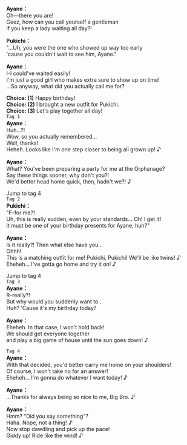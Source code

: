 # 

  
**Ayane：**  
Oh—there you are!  
Geez, how can you call yourself a gentleman  
if you keep a lady waiting all day?!  
  
**Pukichi：**  
\"...Uh, you were the one who showed up way too early  
'cause you couldn't wait to see him, Ayane.\"  
  
**Ayane：**  
I-I could've waited easily!  
I'm just a good girl who makes extra sure to show up on time!  
...So anyway, what did you actually call me for?  
  
**Choice: (1)**  Happy birthday!  
**Choice: (2)**  I brought a new outfit for Pukichi.  
**Choice: (3)**  Let's play together all day!  
`Tag 1`  
**Ayane：**  
Huh...?!  
Wow, so you actually remembered...  
 Well, thanks!  
Heheh. Looks like I'm one step closer to being all grown up! ♪  
  
**Ayane：**  
What? You've been preparing a party for me at the Orphanage?  
Say these things sooner, why don't you?!  
We'd better head home quick, then, hadn't we?! ♪  
  
Jump to tag 4  
`Tag 2`  
**Pukichi：**  
\"F-for me?!  
Uh, this is really sudden, even by your standards... Oh! I get it!  
It must be one of your birthday presents for Ayane, huh?\"  
  
**Ayane：**  
Is it really?! Then what else have you...  
 Ohhh!  
This is a matching outfit for me! Pukichi, Pukichi! We'll be like twins! ♪  
Eheheh... I've gotta go home and try it on! ♪  
  
Jump to tag 4  
`Tag 3`  
**Ayane：**  
R-really?!  
But why would you suddenly want to...  
Huh? 'Cause it's my birthday today?  
  
**Ayane：**  
Eheheh. In that case, I won't hold back!  
We should get everyone together  
and play a big game of house until the sun goes down! ♪  
  
`Tag 4`  
**Ayane：**  
With that decided, you'd better carry me home on your shoulders!  
Of course, I won't take no for an answer!  
Eheheh... I'm gonna do whatever I want today! ♪  
  
**Ayane：**  
...Thanks for always being so nice to me, Big Bro. ♪  
  
**Ayane：**  
Hmm? \"Did you say something\"?  
 Haha. Nope, not a thing! ♪  
Now stop dawdling and pick up the pace!  
Giddy up! Ride like the wind! ♪  

